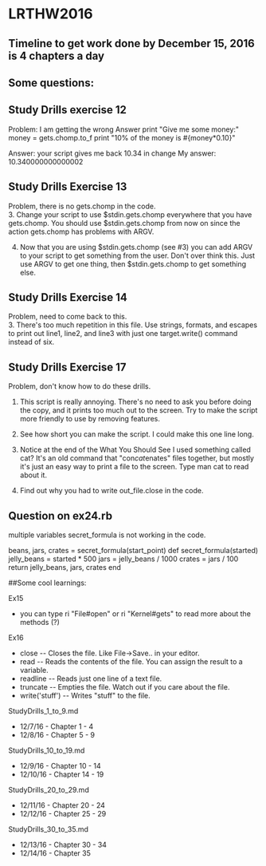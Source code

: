 # LRTHW2016

## Timeline to get work done by December 15, 2016 is 4 chapters a day


## Some questions:

## Study Drills exercise 12
Problem: I am getting the wrong Answer
print "Give me some money:"
money = gets.chomp.to_f
print "10% of the money is #{money*0.10}"

Answer:  your script gives me back 10.34 in change
My answer: 10.340000000000002

## Study Drills Exercise 13
Problem, there is no gets.chomp in the code. <br/>
3. Change your script to use $stdin.gets.chomp everywhere that you have gets.chomp. You should use $stdin.gets.chomp from now on since the action gets.chomp has problems with ARGV.

4. Now that you are using $stdin.gets.chomp (see #3) you can add ARGV to your script to get something from the user. Don't over think this. Just use ARGV to get one thing, then $stdin.gets.chomp to get something else.

## Study Drills Exercise 14
Problem, need to come back to this. <br/>
3. There's too much repetition in this file. Use strings, formats, and escapes to print out line1, line2, and line3 with just one target.write() command instead of six.

## Study Drills Exercise 17
Problem, don't know how to do these drills. <br/>
1. This script is really annoying. There's no need to ask you before doing the copy, and it prints too much out to the screen. Try to make the script more friendly to use by removing features.

2. See how short you can make the script. I could make this one line long.

3. Notice at the end of the What You Should See I used something called cat? It's an old command that "con*cat*enates" files together, but mostly it's just an easy way to print a file to the screen. Type man cat to read about it.

4. Find out why you had to write out_file.close in the code.


## Question on ex24.rb
multiple variables secret_formula is not working in the code.

beans, jars, crates = secret_formula(start_point)
def secret_formula(started)
  jelly_beans = started * 500
  jars = jelly_beans / 1000
  crates = jars / 100
  return jelly_beans, jars, crates
end



##Some cool learnings:

Ex15
- you can type ri "File#open" or ri "Kernel#gets" to read more about the methods (?)

Ex16
* close -- Closes the file. Like File->Save.. in your editor.
* read -- Reads the contents of the file. You can assign the result to a variable.
* readline -- Reads just one line of a text file.
* truncate -- Empties the file. Watch out if you care about the file.
* write('stuff') -- Writes "stuff" to the file.


StudyDrills_1_to_9.md
* 12/7/16  - Chapter 1 - 4
* 12/8/16 - Chapter 5 - 9

StudyDrills_10_to_19.md
* 12/9/16 - Chapter 10 - 14
* 12/10/16 - Chapter 14 - 19

StudyDrills_20_to_29.md
* 12/11/16 - Chapter 20 - 24
* 12/12/16 - Chapter 25 - 29

StudyDrills_30_to_35.md
* 12/13/16 - Chapter 30 - 34
* 12/14/16 - Chapter 35
